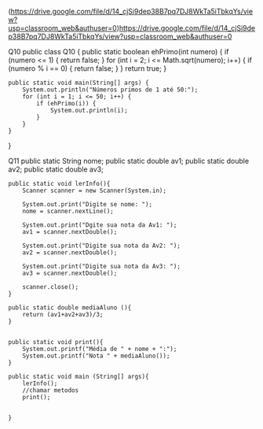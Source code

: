 (https://drive.google.com/file/d/14_cjSi9dep38B7pq7DJ8WkTa5iTbkqYs/view?usp=classroom_web&authuser=0)https://drive.google.com/file/d/14_cjSi9dep38B7pq7DJ8WkTa5iTbkqYs/view?usp=classroom_web&authuser=0

Q10
public class Q10 {
    public static boolean ehPrimo(int numero) {
        if (numero <= 1) {
            return false;
        }
        for (int i = 2; i <= Math.sqrt(numero); i++) {
            if (numero % i == 0) {
                return false;
            }
        }
        return true;
    }


    public static void main(String[] args) {
        System.out.println("Números primos de 1 até 50:");
        for (int i = 1; i <= 50; i++) {
            if (ehPrimo(i)) {
                System.out.println(i);
            }
        }
    }
}

Q11
public static String nome;
    public static double av1;
    public static double av2;
    public static double av3;

    public static void lerInfo(){
        Scanner scanner = new Scanner(System.in);

        System.out.print("Digite se nome: ");
        nome = scanner.nextLine();

        System.out.print("Dgite sua nota da Av1: ");
        av1 = scanner.nextDouble();

        System.out.print("Digite sua nota da Av2: ");
        av2 = scanner.nextDouble();

        System.out.print("Digite sua nota da Av3: ");
        av3 = scanner.nextDouble();

        scanner.close();
    }

    public static double mediaAluno (){
        return (av1+av2+av3)/3;
    }


    public static void print(){
        System.out.printf("Média de " + nome + ":");
        System.out.printf("Nota " + mediaAluno());
    }

    public static void main (String[] args){
        lerInfo();
        //chamar metodos
        print();


    }

